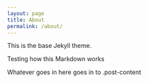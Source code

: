 ```yaml
---
layout: page
title: About
permalink: /about/
---
```


This is the base Jekyll theme.

Testing how this Markdown works

Whatever goes in here goes in to .post-content

<!-- Start of ChatBot (www.chatbot.com) code -->
<script type="text/javascript">
    window.__be = window.__be || {};
    window.__be.id = "60926a90be6c8d0007fe90eb";
    (function() {
        var be = document.createElement('script'); be.type = 'text/javascript'; be.async = true;
        be.src = ('https:' == document.location.protocol ? 'https://' : 'http://') + 'cdn.chatbot.com/widget/plugin.js';
        var s = document.getElementsByTagName('script')[0]; s.parentNode.insertBefore(be, s);
    })();
</script>
<!-- End of ChatBot code -->
